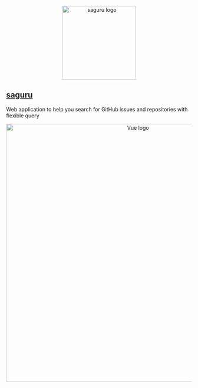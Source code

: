 <p align="center"><a href="https://saguru.dev" target="_blank" rel="noopener noreferrer"><img width="200" src="https://user-images.githubusercontent.com/46510874/143766384-ea16ee24-3602-4b83-a979-336c1241c06c.png" alt="saguru logo"></a></p>

## [saguru](https://saguru.dev)
Web application to help you search for GitHub issues and repositories with flexible query

<p align="center"><img width="700" src="https://user-images.githubusercontent.com/46510874/143766515-d5b4ed00-8e77-4741-8424-f7207b6ee0fe.png" alt="Vue logo"></p>
